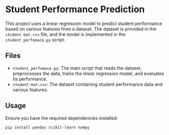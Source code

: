 # Student Performance Prediction

This project uses a linear regression model to predict student performance based on various features from a dataset. The dataset is provided in the `student-mat.csv` file, and the model is implemented in the `student_perfomace.py` script.

## Files

- `student_perfomace.py`: The main script that reads the dataset, preprocesses the data, trains the linear regression model, and evaluates its performance.
- `student-mat.csv`: The dataset containing student performance data and various features.

## Usage

Ensure you have the required dependencies installed:
```sh
pip install pandas scikit-learn numpy
```
